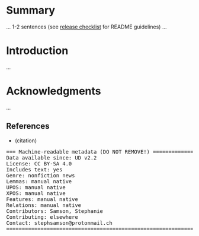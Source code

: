 # Summary

... 1-2 sentences (see [release checklist](http://universaldependencies.org/release_checklist.html#the-readme-file) for README guidelines) ...

# Introduction

...

# Acknowledgments

...

## References

* (citation)

<pre>
=== Machine-readable metadata (DO NOT REMOVE!) ================================
Data available since: UD v2.2
License: CC BY-SA 4.0
Includes text: yes
Genre: nonfiction news
Lemmas: manual native
UPOS: manual native
XPOS: manual native
Features: manual native
Relations: manual native
Contributors: Samson, Stephanie
Contributing: elsewhere
Contact: stephsamson@protonmail.ch
===============================================================================
</pre>
